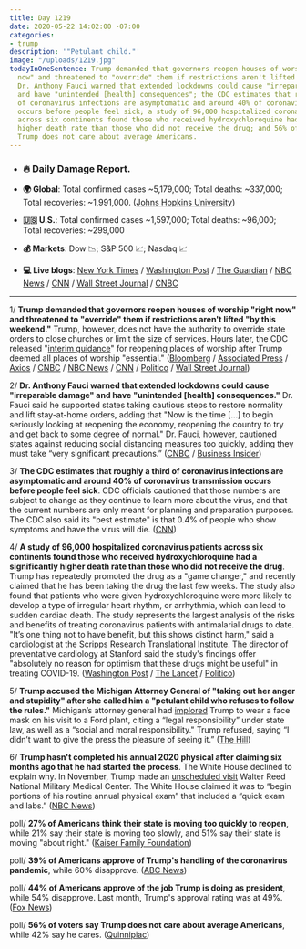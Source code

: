 ```yaml
---
title: Day 1219
date: 2020-05-22 14:02:00 -07:00
categories:
- trump
description: '"Petulant child."'
image: "/uploads/1219.jpg"
todayInOneSentence: Trump demanded that governors reopen houses of worship "right
  now" and threatened to "override" them if restrictions aren't lifted "by this weekend";
  Dr. Anthony Fauci warned that extended lockdowns could cause "irreparable damage"
  and have "unintended [health] consequences"; the CDC estimates that roughly a third
  of coronavirus infections are asymptomatic and around 40% of coronavirus transmission
  occurs before people feel sick; a study of 96,000 hospitalized coronavirus patients
  across six continents found those who received hydroxychloroquine had a significantly
  higher death rate than those who did not receive the drug; and 56% of voters say
  Trump does not care about average Americans.
---
```


* ### 🔥 Daily Damage Report.

* **🌍 Global**: Total confirmed cases \~5,179,000; Total deaths: \~337,000; Total recoveries: \~1,991,000. ([Johns Hopkins University](https://coronavirus.jhu.edu/map.html))

* **🇺🇸 U.S.**: Total confirmed cases \~1,597,000; Total deaths: \~96,000; Total recoveries: \~299,000

* **💰 Markets**: Dow 📉; S&P 500 📈; Nasdaq 📈

* **💻 Live blogs**: [New York Times](https://www.nytimes.com/2020/05/22/us/coronavirus-live-tracker.html?action=click&module=Spotlight&pgtype=Homepage) / [Washington Post](https://www.washingtonpost.com/nation/2020/05/22/coronavirus-update-us/) / [The Guardian](https://www.theguardian.com/world/live/2020/may/22/coronavirus-us-live-trump-holiday-weekend-latest-news-updates) / [NBC News](https://www.nbcnews.com/health/health-news/live-blog/2020-05-22-coronavirus-news-n1212671) / [CNN](https://www.cnn.com/us/live-news/us-coronavirus-update-05-22-20/index.html) / [Wall Street Journal](https://www.wsj.com/livecoverage/latest-updates/coronavirus?mod=theme_coronavirus-ribbon) / [CNBC](https://www.cnbc.com/2020/05/22/coronavirus-live-updates.html)

---

1/ **Trump demanded that governors reopen houses of worship "right now" and threatened to "override" them if restrictions aren't lifted "by this weekend."** Trump, however, does not have the authority to override state orders to close churches or limit the size of services. Hours later, the CDC released "[interim guidance](https://www.cdc.gov/coronavirus/2019-ncov/php/faith-based.html)" for reopening places of worship after Trump deemed all places of worship "essential." ([Bloomberg](https://www.bloomberg.com/news/articles/2020-05-22/trump-orders-churches-re-opened-and-says-he-ll-override-states?sref=MIBMEEoj) / [Associated Press](https://apnews.com/92a389588798ef5fec4a722d6d073955) / [Axios](https://www.axios.com/trump-cdc-guidelines-church-reopenings-coronavirus-667a6f2c-8117-467d-b360-6b73894c0d44.html) / [CNBC](https://www.cnbc.com/2020/05/22/trump-slams-governors-demands-they-open-houses-of-worship-right-now.html) / [NBC News](https://www.nbcnews.com/politics/white-house/white-house-guidelines-places-worship-include-face-coverings-avoiding-shared-n1213106) / [CNN](https://www.cnn.com/2020/05/22/politics/religious-gatherings-cdc-coronavirus/index.html) / [Politico](https://www.politico.com/news/2020/05/22/trump-churches-essential-coronavirus-274763) / [Wall Street Journal](https://www.wsj.com/articles/trump-calls-places-of-worship-essential-11590172336?mod=hp_lead_pos1))

2/ **Dr. Anthony Fauci warned that extended lockdowns could cause "irreparable damage" and have "unintended \[health\] consequences."** Dr. Fauci said he supported states taking cautious steps to restore normality and lift stay-at-home orders, adding that "Now is the time \[...\] to begin seriously looking at reopening the economy, reopening the country to try and get back to some degree of normal." Dr. Fauci, however, cautioned states against reducing social distancing measures too quickly, adding they must take “very significant precautions.” ([CNBC](https://www.cnbc.com/2020/05/22/dr-anthony-fauci-says-staying-closed-for-too-long-could-cause-irreparable-damage.html) / [Business Insider](https://www.businessinsider.com/anthony-fauci-irreparable-damage-stay-at-home-too-long-2020-5))

3/ **The CDC estimates that roughly a third of coronavirus infections are asymptomatic and around 40% of coronavirus transmission occurs before people feel sick**. CDC officials cautioned that those numbers are subject to change as they continue to learn more about the virus, and that the current numbers are only meant for planning and preparation purposes. The CDC also said its "best estimate" is that 0.4% of people who show symptoms and have the virus will die. ([CNN](https://www.cnn.com/2020/05/22/health/cdc-coronavirus-estimates-symptoms-deaths/index.html))

4/ **A study of 96,000 hospitalized coronavirus patients across six continents found those who received hydroxychloroquine had a significantly higher death rate than those who did not receive the drug**. Trump has repeatedly promoted the drug as a "game changer," and recently claimed that he has been taking the drug the last few weeks. The study also found that patients who were given hydroxychloroquine were more likely to develop a type of irregular heart rhythm, or arrhythmia, which can lead to sudden cardiac death. The study represents the largest analysis of the risks and benefits of treating coronavirus patients with antimalarial drugs to date. "It’s one thing not to have benefit, but this shows distinct harm," said a cardiologist at the Scripps Research Translational Institute. The director of preventative cardiology at Stanford said the study's findings offer "absolutely no reason for optimism that these drugs might be useful" in treating COVID-19. ([Washington Post](https://www.washingtonpost.com/health/2020/05/22/hydroxychloroquine-coronavirus-study) / [The Lancet](https://www.thelancet.com/journals/lancet/article/PIIS0140-6736(20)31180-6/fulltext) / [Politico](https://www.politico.com/news/2020/05/22/hydroxychloroquine-chloroquine-coronavirus-study-274668))

5/ **Trump accused the Michigan Attorney General of "taking out her anger and stupidity" after she called him a "petulant child who refuses to follow the rules."** Michigan’s attorney general had [implored](https://whatthefuckjusthappenedtoday.com/2020/05/21/day-1218/#5-trump-refused-to-wear-a-mask-while) Trump to wear a face mask on his visit to a Ford plant, citing a “legal responsibility” under state law, as well as a “social and moral responsibility." Trump refused, saying “I didn’t want to give the press the pleasure of seeing it.” ([The Hill](https://thehill.com/homenews/administration/499108-trump-fires-back-at-michigan-ag-after-she-calls-him-petulant-child))

6/ **Trump hasn't completed his annual 2020 physical after claiming six months ago that he had started the process**. The White House declined to explain why. In November, Trump made an [unscheduled visit](https://whatthefuckjusthappenedtoday.com/2019/11/18/day-1033/#8-trump-made-an-unscheduled-visit-wa) Walter Reed National Military Medical Center. The White House claimed it was to “begin portions of his routine annual physical exam” that included a “quick exam and labs.” ([NBC News](https://www.nbcnews.com/politics/white-house/white-house-remains-mum-questions-about-trump-s-annual-physical-n1213266))

poll/ **27% of Americans think their state is moving too quickly to reopen**, while 21% say their state is moving too slowly, and 51% say their state is moving "about right." ([Kaiser Family Foundation](https://www.kff.org/coronavirus-covid-19/report/kff-health-tracking-poll-may-2020/))

poll/ **39% of Americans approve of Trump's handling of the coronavirus pandemic**, while 60% disapprove. ([ABC News](https://abcnews.go.com/Politics/black-americans-latinos-times-died-covid-19-poll/story?id=70794789))

poll/ **44% of Americans approve of the job Trump is doing as president**, while 54% disapprove. Last month, Trump's approval rating was at 49%. ([Fox News](https://static.foxnews.com/foxnews.com/content/uploads/2020/05/Fox_May-17-20-2020_Complete_National_Topline_May-21-Release.pdf))

poll/ **56% of voters say Trump does not care about average Americans**, while 42% say he cares. ([Quinnipiac](https://poll.qu.edu/national/release-detail?ReleaseID=3661))